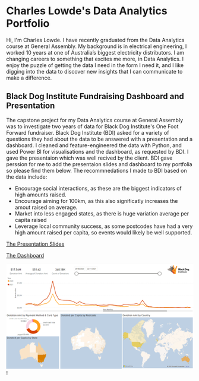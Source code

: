 # Charles Lowde's Data Analytics Portfolio

Hi, I'm Charles Lowde. I have recently graduated from the Data Analytics course at General Assembly. My background is in electrical engineering, I worked 10 years at one of Australia’s biggest electricity distributors. I am changing careers to something that excites me more, in Data Analytics. I enjoy the puzzle of getting the data I need in the form I need it, and I like digging into the data to discover new insights that I can communicate to make a difference.

## Black Dog Institute Fundraising Dashboard and Presentation
The capstone project for my Data Analytics course at General Assembly was to investigate two years of data for Black Dog Institute's One Foot Forward fundraiser. Black Dog Institute (BDI) asked for a variety of questions they had about the data to be answered with a presentation and a dashboard. I cleaned and feature-engineered the data with Python, and used Power BI for visualisations and the dashboard, as requested by BDI. I gave the presentaion which was well recived by the client. BDI gave perssion for me to add the presentaion slides and dashboard to my portfolia so please find them below. The recommnedations I made to BDI based on the data include:
- Encourage social interactions, as these are the biggest indicators of high amounts raised.
- Encourage aiming for 100km, as this also significatly increases the amout raised on average.
- Market into less engaged states, as there is huge variation average per capita raised
- Leverage local community success, as some postcodes have had a very high amount raised per capita, so events would likely be well supported.

[The Presentation Slides](https://github.com/charles-lowde/Portfolio/blob/main/Presentation%20BDI.pdf)

[The Dashboard](https://github.com/charles-lowde/Portfolio/blob/main/OFF%20Dashboards%20Charles%20Lowde.pbix)

![](/images/dash1.png)! [](/images/dash2.png)
